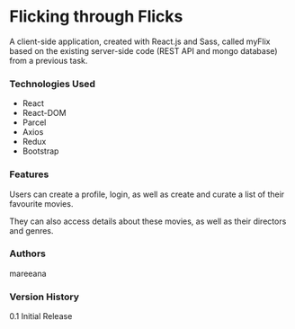 # Flicking through Flicks
A client-side application, created with React.js and Sass, called myFlix based on the existing server-side code (REST API and mongo database) from a previous task.

### Technologies Used
- React
- React-DOM
- Parcel
- Axios
- Redux
- Bootstrap


### Features
Users can create a profile, login, as well as create and curate a list of their favourite movies. 

They can also access details about these movies, as well as their directors and genres.

### Authors
mareeana

### Version History
0.1
Initial Release
